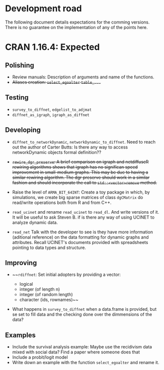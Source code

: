 # Development road

The following document details expectations for the comming versions. There is no guarantee on the implementation of any of the points here.

# CRAN 1.16.4: Expected

## Polishing

- Review manuals: Description of arguments and name of the functions.
- ~~Aliases creation: `select_egoalter` `table_...`~~

## Testing

- `survey_to_diffnet`, `edgelist_to_adjmat`
- `diffnet_as_igraph`, `igraph_as_diffnet`


## Developing

- `diffnet_to_networkDynamic`, `networkDynamic_to_diffnet`. Need to reach out the author of Carter Butts: Is there any way to access networkDynamic objects formal definition??

- ~~`rewire_dgr_preserve`: A brief comparison on igraph and netdiffuseR rewiring algorithms shows that igraph has no significan speed improvement in small-medium graphs. This may be due to having a similar rewiring algorithm. The dgr preserve should work in a similar fashion and should incorporate the call to `std::<vector>remove` method.~~

- Raise the level of `ARMA_BIT_64INT`: Create a toy package in which, by simulations, we create big sparse matrices of class `dgCMatrix` do read/write operations both from R and from C++.

- `read_ucinet` and rename `read_ucinet` to `read_dl`. And write versions of it. It will be useful to ask Steven B. if is there any way of using UCINET to analyze dynamic data.

- `read_net` Talk with the developer to see is they have more information (aditional reference) on the data formatting for dynamic graphs and attributes. Recall UCINET's documents provided with spreadsheets pointing to data types and structure.

## Improving

-   ~~`rdiffnet`:
    Set initial adopters by providing a vector:
    - logical
    - integer (of length n)
    - integer (of random length)
    - character (ids, rownames)~~

-   What happens in `survey_to_diffnet` when a data.frame is provided, but se set to fill data and the checking done over the dimmensions of the data?

## Examples

- Include the survival analysis example: Maybe use the recidivism data mixed with social data? Find a paper where someone does that
- Include a probit/logit model
- Write down an example with the function `select_egoalter` and rename it.
